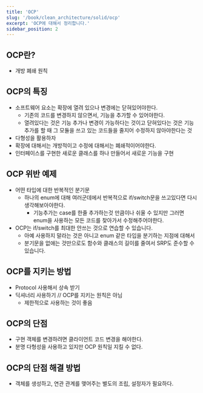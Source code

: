 ```yaml
---
title: 'OCP'
slug: '/book/clean_architecture/solid/ocp'
excerpt: 'OCP에 대해서 정리합니다.'
sidebar_position: 2
---
```


## OCP란?
- 개방 폐쇄 원칙

## OCP의 특징
- 소프트웨어 요소는 확장에 열려 있으나 변경에는 닫혀있어야한다.
    - 기존의 코드를 변경하지 않으면서, 기능을 추가할 수 있어야한다.
    - 열려있다는 것은 기능 추가나 변경이 가능하다는 것이고 닫혀있다는 것은 기능추가를 할 때 그 모듈을 쓰고 있는 코드들을 줄지어 수정하지 않아야한다는 것
- 다형성을 활용하자
- 확장에 대해서는 개방적이고 수정에 대해서는 폐쇄적이어야한다.
- 인터페이스를 구현한 새로운 클래스를 하나 만들어서 새로운 기능을 구현

## OCP 위반 예제
- 어떤 타입에 대한 반복적인 분기문
   - 하나의 enum에 대해 여러군데에서 반복적으로 if/switch문을 쓰고있다면 다시 생각해보아야한다.
       - 기능추가는 case를 한줄 추가하는것 만큼이나 쉬울 수 있지만 그러면 enum을 사용하는 모든 코드를 찾아가서 수정해주어야한다.
- OCP는 if/switch를 최대한 안쓰는 것으로 연습할 수 있습니다.
  - 아예 사용하지 말라는 것은 아니고 enum 같은 타입을 분기하는 지점에 대해서
  - 분기문을 없애는 것만으로도 함수와 클래스의 길이를 줄여서 SRP도 준수할 수 있습니다.

## OCP를 지키는 방법
- Protocol 사용해서 상속 받기
- 딕셔너리 사용하기 // OCP를 지키는 원칙은 아님
  - 제한적으로 사용하는 것이 좋음

## OCP의 단점
- 구현 객체를 변경하려면 클라이언트 코드 변경을 해야한다.
- 분명 다형성을 사용하고 있지만 OCP 원칙일 지킬 수 없다.

## OCP의 단점 해결 방법
- 객체를 생성하고, 연관 관계를 맺어주는 별도의 조립, 설정자가 필요하다.